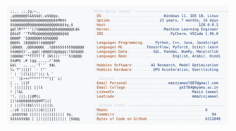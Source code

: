 <picture>
  <source srcset="https://raw.githubusercontent.com/mmazinjameel/mmazinjameel/main/dark_mode.svg?v=1750514964" media="(prefers-color-scheme: dark)">
  <img src="https://raw.githubusercontent.com/mmazinjameel/mmazinjameel/main/light_mode.svg?v=1750514964">
</picture>
